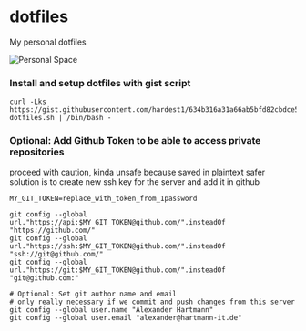 # dotfiles
My personal dotfiles

![Personal Space](https://media.tenor.com/Uxtp1ueu0fMAAAAC/personal-space-rickand-morty.gif)

### Install and setup dotfiles with gist script
```
curl -Lks https://gist.githubusercontent.com/hardest1/634b316a31a66ab5bfd82cbdce53ad97/raw/efc0a3fb1d8b82d43d4c743010f9525d72beb769/install-dotfiles.sh | /bin/bash -
```

### Optional: Add Github Token to be able to access private repositories
proceed with caution, kinda unsafe because saved in plaintext
safer solution is to create new ssh key for the server and add it in github
```
MY_GIT_TOKEN=replace_with_token_from_1password

git config --global url."https://api:$MY_GIT_TOKEN@github.com/".insteadOf "https://github.com/"
git config --global url."https://ssh:$MY_GIT_TOKEN@github.com/".insteadOf "ssh://git@github.com/"
git config --global url."https://git:$MY_GIT_TOKEN@github.com/".insteadOf "git@github.com:"

# Optional: Set git author name and email
# only really necessary if we commit and push changes from this server
git config --global user.name "Alexander Hartmann"
git config --global user.email "alexander@hartmann-it.de"
```
